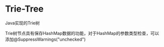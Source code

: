 # Trie-Tree
Java实现的Trie树

Trie树节点具有保存HashMap数据的功能，对于HashMap的参数类型检查，可以添加@SuppressWarnings("unchecked")
